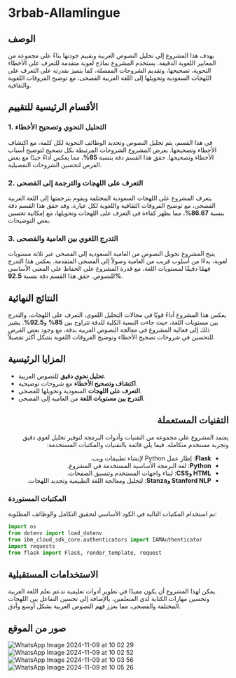 # 3rbab-Allamlingue

## الوصف

يهدف هذا المشروع إلى تحليل النصوص العربية وتقييم جودتها بناءً على مجموعة من المعايير اللغوية الدقيقة. يستخدم المشروع نماذج لغوية متقدمة للتعرف على الأخطاء النحوية، تصحيحها، وتقديم الشروحات المفصلة، كما يتميز بقدرته على التعرف على اللهجات السعودية وتحويلها إلى اللغة العربية الفصحى، مع توضيح الفروقات اللغوية والثقافية.

## الأقسام الرئيسية للتقييم

### 1. التحليل النحوي وتصحيح الأخطاء
في هذا القسم، يتم تحليل النصوص وتحديد الوظائف النحوية لكل كلمة، مع اكتشاف الأخطاء وتصحيحها. يعرض المشروع الشروحات المرتبطة بكل تصحيح لتوضيح أسباب الأخطاء وتصحيحها. حقق هذا القسم دقة بنسبة **85%**، مما يعكس أداءً جيدًا مع بعض الفرص لتحسين الشروحات التفصيلية.

### 2. التعرف على اللهجات والترجمة إلى الفصحى
يتعرف المشروع على اللهجات السعودية المختلفة ويقوم بترجمتها إلى اللغة العربية الفصحى، مع توضيح الفروقات الثقافية واللغوية لكل عبارة. وقد حقق هذا القسم دقة بنسبة **86.67%**، مما يظهر كفاءة في التعرف على اللهجات وتحويلها، مع إمكانية تحسين بعض التوضيحات.

### 3. التدرج اللغوي بين العامية والفصحى
يتيح المشروع تحويل النصوص من العامية السعودية إلى الفصحى عبر ثلاثة مستويات لغوية، بدءًا من أسلوب قريب من العامية وصولاً إلى الفصحى المتقدمة. يعكس هذا التدرج فهمًا دقيقًا لمستويات اللغة، مع قدرة المشروع على الحفاظ على المعنى الأساسي للنصوص. حقق هذا القسم دقة بنسبة **92.5%**.

## النتائج النهائية

يعكس هذا المشروع أداءً قويًا في مجالات التحليل اللغوي، التعرف على اللهجات، والتدرج بين مستويات اللغة، حيث جاءت النسبة الكلية للدقة تتراوح بين **85%** و**92.5%**. يشير ذلك إلى فعالية المشروع في معالجة النصوص العربية بدقة، مع وجود بعض الفرص للتحسين في شروحات تصحيح الأخطاء وتوضيح الفروقات اللغوية بشكل أكثر تفصيلاً.

## المزايا الرئيسية

- **تحليل نحوي دقيق** للنصوص العربية.
- **اكتشاف وتصحيح الأخطاء** مع شروحات توضيحية.
- **التعرف على اللهجات** السعودية وتحويلها للفصحى.
- **التدرج بين مستويات اللغة** من العامية إلى الفصحى.

<div dir="rtl">

## التقنيات المستعملة

يعتمد المشروع على مجموعة من التقنيات وأدوات البرمجة لتوفير تحليل لغوي دقيق وتجربة مستخدم متكاملة. فيما يلي قائمة بالتقنيات والمكتبات المستخدمة:

<ul>
  <li><strong>Flask</strong>: إطار عمل Python لإنشاء تطبيقات ويب.</li>
  <li><strong>Python</strong>: لغة البرمجة الأساسية المستخدمة في المشروع.</li>
  <li><strong>HTML وCSS</strong>: لبناء واجهات المستخدم وتنسيق الصفحات.</li>
  <li><strong>Stanford NLP وStanza</strong>: لتحليل ومعالجة اللغة الطبيعية وتحديد اللهجات.</li>
</ul>

</div>


### المكتبات المستوردة

تم استخدام المكتبات التالية في الكود الأساسي لتحقيق التكامل والوظائف المطلوبة:

```python
import os
from dotenv import load_dotenv
from ibm_cloud_sdk_core.authenticators import IAMAuthenticator
import requests
from flask import Flask, render_template, request
```


## الاستخدامات المستقبلية

يمكن لهذا المشروع أن يكون مفيدًا في تطوير أدوات تعليمية تدعم تعلم اللغة العربية وتحسين مهارات الكتابة لدى المتعلمين، بالإضافة إلى تحسين التفاعل بين اللهجات المختلفة والفصحى، مما يعزز فهم النصوص العربية بشكل أوسع وأدق.

## صور من الموقع


![WhatsApp Image 2024-11-09 at 10 02 29](https://github.com/user-attachments/assets/59482fe5-e7fe-46b8-bb5f-af1b616b822b)
![WhatsApp Image 2024-11-09 at 10 02 52](https://github.com/user-attachments/assets/2ec74584-1594-4f96-a921-8f4d34ba4618)
![WhatsApp Image 2024-11-09 at 10 03 56](https://github.com/user-attachments/assets/c7713ff1-ea30-4657-80b2-dae0c1667b0b)
![WhatsApp Image 2024-11-09 at 10 05 26](https://github.com/user-attachments/assets/ba1b36bc-fb8b-41ae-91d8-3f2cd6b3f89d)




